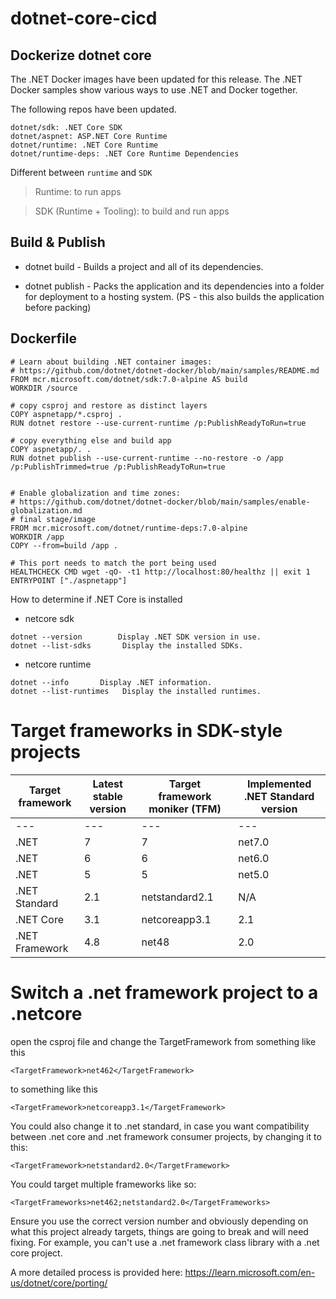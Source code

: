 # dotnet-core-cicd

## Dockerize dotnet core

The .NET Docker images have been updated for this release. The .NET Docker samples show various ways to use .NET and Docker together.

The following repos have been updated.

    dotnet/sdk: .NET Core SDK
    dotnet/aspnet: ASP.NET Core Runtime
    dotnet/runtime: .NET Core Runtime
    dotnet/runtime-deps: .NET Core Runtime Dependencies

Different between `runtime` and `SDK`
> Runtime: to run apps

> SDK (Runtime + Tooling): to build and run apps

## Build & Publish 
- dotnet build - Builds a project and all of its dependencies.

- dotnet publish - Packs the application and its dependencies into a folder for deployment to a hosting system. (PS - this also builds the application before packing)

## Dockerfile
```
# Learn about building .NET container images:
# https://github.com/dotnet/dotnet-docker/blob/main/samples/README.md
FROM mcr.microsoft.com/dotnet/sdk:7.0-alpine AS build
WORKDIR /source

# copy csproj and restore as distinct layers
COPY aspnetapp/*.csproj .
RUN dotnet restore --use-current-runtime /p:PublishReadyToRun=true

# copy everything else and build app
COPY aspnetapp/. .
RUN dotnet publish --use-current-runtime --no-restore -o /app /p:PublishTrimmed=true /p:PublishReadyToRun=true


# Enable globalization and time zones:
# https://github.com/dotnet/dotnet-docker/blob/main/samples/enable-globalization.md
# final stage/image
FROM mcr.microsoft.com/dotnet/runtime-deps:7.0-alpine
WORKDIR /app
COPY --from=build /app .

# This port needs to match the port being used
HEALTHCHECK CMD wget -qO- -t1 http://localhost:80/healthz || exit 1
ENTRYPOINT ["./aspnetapp"]
```
How to determine if .NET Core is installed
- netcore sdk
```
dotnet --version        Display .NET SDK version in use.
dotnet --list-sdks       Display the installed SDKs.
```
- netcore runtime
```
dotnet --info       Display .NET information.
dotnet --list-runtimes   Display the installed runtimes.
```
# Target frameworks in SDK-style projects
Target framework | Latest stable version | Target framework moniker (TFM) | Implemented .NET Standard version 
--- | --- | --- | --- 
--- | --- | --- | --- 
.NET |7 |7 	|net7.0 |2.1
.NET |6 |6 |net6.0 |2.1
.NET |5 |5 |net5.0 |2.1
.NET Standard |2.1 |netstandard2.1 |N/A
.NET Core |3.1 |netcoreapp3.1 |2.1
.NET Framework |4.8 |net48 |2.0

# Switch a .net framework project to a .netcore
open the csproj file and change the TargetFramework from something like this
```
<TargetFramework>net462</TargetFramework>
```
to something like this
```
<TargetFramework>netcoreapp3.1</TargetFramework>
```
You could also change it to .net standard, in case you want compatibility between .net core and .net framework consumer projects, by changing it to this:
```
<TargetFramework>netstandard2.0</TargetFramework>
```
You could target multiple frameworks like so:
```
<TargetFrameworks>net462;netstandard2.0</TargetFrameworks> 
```
Ensure you use the correct version number and obviously depending on what this project already targets, things are going to break and will need fixing. For example, you can't use a .net framework class library with a .net core project.

A more detailed process is provided here: https://learn.microsoft.com/en-us/dotnet/core/porting/